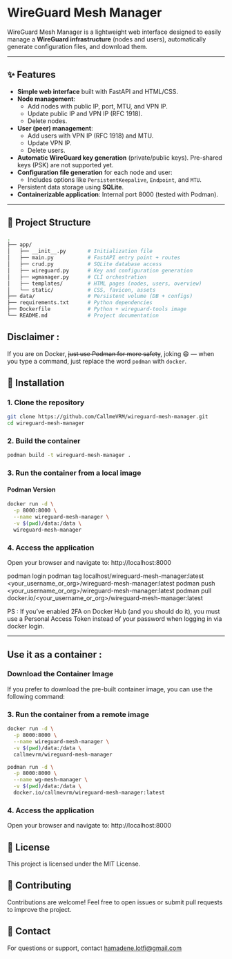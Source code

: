 # WireGuard Mesh Manager

WireGuard Mesh Manager is a lightweight web interface designed to easily manage a **WireGuard infrastructure** (nodes and users), automatically generate configuration files, and download them.

---

## ✨ Features

- **Simple web interface** built with FastAPI and HTML/CSS.
- **Node management**:
  - Add nodes with public IP, port, MTU, and VPN IP.
  - Update public IP and VPN IP (RFC 1918).
  - Delete nodes.
- **User (peer) management**:
  - Add users with VPN IP (RFC 1918) and MTU.
  - Update VPN IP.
  - Delete users.
- **Automatic WireGuard key generation** (private/public keys). Pre-shared keys (PSK) are not supported yet.
- **Configuration file generation** for each node and user:
  - Includes options like `PersistentKeepalive`, `Endpoint`, and `MTU`.
- Persistent data storage using **SQLite**.
- **Containerizable application**: Internal port 8000 (tested with Podman).

---

## 📂 Project Structure
```bash
.
├── app/
│   ├── __init__.py       # Initialization file
│   ├── main.py           # FastAPI entry point + routes
│   ├── crud.py           # SQLite database access
│   ├── wireguard.py      # Key and configuration generation
│   ├── wgmanager.py      # CLI orchestration
│   ├── templates/        # HTML pages (nodes, users, overview)
│   └── static/           # CSS, favicon, assets
├── data/                 # Persistent volume (DB + configs)
├── requirements.txt      # Python dependencies
├── Dockerfile            # Python + wireguard-tools image
└── README.md             # Project documentation
```

## Disclaimer : 
If you are on Docker, ~~just use Podman for more safety~~, joking 😄 — when you type a command, just replace the word `podman` with `docker`.

## 🚀 Installation

### 1. Clone the repository

```bash
git clone https://github.com/CallmeVRM/wireguard-mesh-manager.git
cd wireguard-mesh-manager
```

### 2. Build the container
```bash
podman build -t wireguard-mesh-manager .
```

### 3. Run the container from a local image

#### Podman Version
```bash
docker run -d \
  -p 8000:8000 \
  --name wireguard-mesh-manager \
  -v $(pwd)/data:/data \
  wireguard-mesh-manager
```

### 4. Access the application
Open your browser and navigate to: http://localhost:8000

podman login
podman tag localhost/wireguard-mesh-manager:latest <your_username_or_org>/wireguard-mesh-manager:latest
podman push <your_username_or_org>/wireguard-mesh-manager:latest
podman pull docker.io/<your_username_or_org>/wireguard-mesh-manager:latest

PS : If you’ve enabled 2FA on Docker Hub (and you should do it), you must use a Personal Access Token instead of your password when logging in via docker login.

---

## Use it as a container :
### Download the Container Image
If you prefer to download the pre-built container image, you can use the following command:

### 3. Run the container from a remote image

```bash
docker run -d \
  -p 8000:8000 \
  --name wireguard-mesh-manager \
  -v $(pwd)/data:/data \
  callmevrm/wireguard-mesh-manager
```

```bash
podman run -d \
  -p 8000:8000 \
  --name wg-mesh-manager \
  -v $(pwd)/data:/data \
  docker.io/callmevrm/wireguard-mesh-manager:latest
```

### 4. Access the application
Open your browser and navigate to: http://localhost:8000


## 📜 License
This project is licensed under the MIT License.


## 🤝 Contributing
Contributions are welcome! Feel free to open issues or submit pull requests to improve the project.

##  📧 Contact
For questions or support, contact hamadene.lotfi@gmail.com
